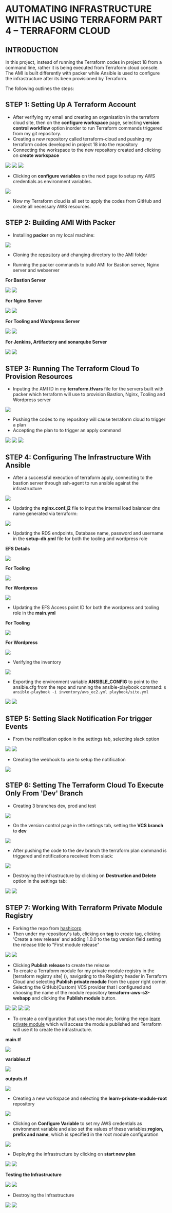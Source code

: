 # AUTOMATING INFRASTRUCTURE WITH IAC USING TERRAFORM PART 4 – TERRAFORM CLOUD
## INTRODUCTION
In this project, instead of running the Terraform codes in project 18 from a command line, rather it is being executed from Terraform cloud console. The AMI is built differently with packer while Ansible is used to configure the infrastructure after its been provisioned by Terraform.

The following outlines the steps:

## STEP 1: Setting Up A Terraform Account

- After verifying my email and creating an organisation in the terraform cloud site, then on the **configure workspace** page, selecting **version control workflow** option inorder to run Terraform commands triggered from my git repository.
- Creating a new repository called terraform-cloud and pushing my terraform codes developed in project 18 into the repository
- Connecting the workspace to the new repository created and clicking on **create workspace**

![](./img/project19/10-creating%20a%20workspace.png)
![](./img/project19/10-creating%20workspace-2.png)
![](./img/project19/10-creating%20workspace-3.png)

- Clicking on **configure variables** on the next page to setup my AWS credentials as environment variables.

![](./img/project19/11-creating%20variables.png)

- Now my Terraform cloud is all set to apply the codes from GitHub and create all necessary AWS resources.

## STEP 2: Building AMI With Packer

- Installing **packer** on my local machine:

![](./img/project19/install%20packer.png)

- Cloning the [repository](https://github.com/darey-devops/PBL-project-19.git) and changing directory to the AMI folder

- Running the packer commands to build AMI for Bastion server, Nginx server and webserver

**For Bastion Server**

![](./img/project19/packer%20build%20bastion.png)
![](./img/project19/packer%20build%20bastion-2.png)

**For Nginx Server**

![](./img/project19/packer%20build%20nginx.png)
![](./img/project19/packer%20build%20nginx-2.png)

**For Tooling and Wordpress Server**

![](./img/project19/packer%20build%20web.png)
![](./img/project19/packer%20build%20web-2.png)

**For Jenkins, Artifactory and sonarqube Server**

![](./img/project19/packer%20build%20ubuntu.png)
![](./img/project19/packer%20build%20ubuntu-2.png)

## STEP 3: Running The Terraform Cloud To Provision Resources

- Inputing the AMI ID in my **terraform.tfvars** file for the servers built with packer which terraform will use to provision Bastion, Nginx, Tooling and Wordpress server

![](./img/project19/updating%20ami%20details.png)

- Pushing the codes to my repository will cause terraform cloud to trigger a plan
- Accepting the plan to to trigger an apply command

![](./img/project19/terraform%20apply-1.png)
![](./img/project19/terraform%20apply-2.png)
![](./img/project19/terraform%20apply-3.png)

## STEP 4: Configuring The Infrastructure With Ansible

- After a successful execution of terraform apply, connecting to the bastion server through ssh-agent to run ansible against the infrastructure

![](./img/project19/connecting%20to%20the%20bastion.png)

- Updating the **nginx.conf.j2** file to input the internal load balancer dns name generated via terraform:

![](./img/project19/updating%20nginx%20conf.png)

- Updating the RDS endpoints, Database name, password and username in the **setup-db.yml** file for both the tooling and wordpress role

**EFS Details**

![](./img/project19/efs%20created.png)

**For Tooling**

![](./img/project19/updating%20setup-db%20for%20tooling.png)

**For Wordpress**

![](./img/project19/updating%20setup-db%20for%20wordpress.png)

- Updating the EFS Access point ID for both the wordpress and tooling role in the **main.yml**

**For Tooling**

![](./img/project19/updating%20the%20efs%20point%20of%20tooling.png)

**For Wordpress**

![](./img/project19/updating%20the%20efs%20point%20of%20wordpress.png)

- Verifying the inventory

![](./img/project19/ansible%20inventory%20graph.png)

- Exporting the environment variable **ANSIBLE_CONFIG** to point to the ansible.cfg from the repo and running the ansible-playbook command: `$ ansible-playbook -i inventory/aws_ec2.yml playbook/site.yml`

![](./img/project19/running%20ansible%20playbook.png)
![](./img/project19/running%20ansible%20playbook-2.png)

## STEP 5: Setting Slack Notification For trigger Events

- From the notification option in the settings tab, selecting slack option

![](./img/project19/setting%20up%20slack%20notification-1.png)
![](./img/project19/setting%20up%20slack%20notification-2.png)

- Creating the webhook to use to setup the notification

![](./img/project19/setting%20up%20slack%20notification-3.png)

## STEP 6: Setting The Terraform Cloud To Execute Only From 'Dev' Branch

- Creating 3 branches dev, prod and test 

![](./img/project19/3%20branches%20created.png)

- On the version control page in the settings tab, setting the **VCS branch** to **dev**

![](./img/project19/running%20trigger%20from%20dev%20branch.png)

- After pushing the code to the dev branch the terraform plan command is triggered and notifications received from slack:

![](./img/project19/notifications%20received.png)

- Destroying the infrastructure by clicking on **Destruction and Delete** option in the settings tab:

![](./img/project19/destroying%20the%20infrastructure.png)
![](./img/project19/destroying%20the%20infrastructure-2.png)

## STEP 7: Working With Terraform Private Module Registry

- Forking the repo from [hashicorp](https://github.com/hashicorp/learn-private-module-aws-s3-webapp)
- Then under my repository's tab, clicking on **tag** to create tag, clicking 'Create a new release' and adding 1.0.0 to the tag version field setting the release title to "First module release"

![](./img/project19/creating%20release%20tag.png)
![](./img/project19/creating%20release%20tags-2.png)

- Clicking **Publish release** to create the release
- To create a Terraform module for my private module registry in the [terraform registry site]
(), navigating to the Registry header in Terraform Cloud and selecting **Publish private module** from the upper right corner.
- Selecting the GitHub(Custom) VCS provider that I configured and choosing the name of the module repository **terraform-aws-s3-webapp** and clicking the **Publish module** button.

![](./img/project19/signing%20in%20to%20terraform%20registry.png)
![](./img/project19/publishing%20a%20module.png)
![](./img/project19/creating%20second%20workspace.png)
![](./img/project19/creating%20second%20workspace-2.png)

- To create a configuration that uses the module; forking the repo [learn private module](https://github.com/hashicorp/learn-private-module-root/) which will access the module published and Terraform will use it to create the infrastructure.

**main.tf**

![](./img/project19/main.tf.png)

**variables.tf**

![](./img/project19/variables.tf.png)

**outputs.tf**

![](./img/project19/outputs.tf.png)

- Creating a new workspace and selecting the **learn-private-module-root** repository

![](./img/project19/20-creating%20workspace.png)

- Clicking on **Configure Variable** to set my AWS credentials as environment variable and also set the values of these variables;**region, prefix and name**, which is specified in the root module configuration

![](./img/project19/creating%20variables.png)

- Deploying the infrastructure by clicking on **start new plan**

![](./img/project19/22-running%20the%20terraform%20apply.png)
![](./img/project19/22-running%20the%20terraform%20apply-2.png)

**Testing the Infrastructure**

![](./img/project19/testing%20the%20deployment.png)
![](./img/project19/testing%20the%20deployment-2.png)

- Destroying the Infrastructure

![](./img/project19/23-terraform%20destroy.png)
![](./img/project19/23-terrafrorm%20destroy-2.png)
